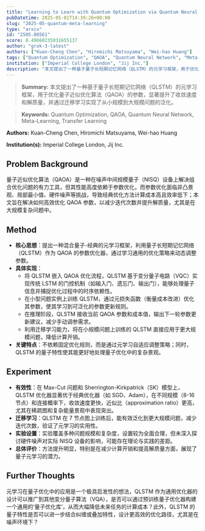 ```yaml
---
title: "Learning to Learn with Quantum Optimization via Quantum Neural Networks"
pubDatetime: 2025-05-01T14:39:26+00:00
slug: "2025-05-quantum-meta-learning"
type: "arxiv"
id: "2505.00561"
score: 0.49660235031655137
author: "grok-3-latest"
authors: ["Kuan-Cheng Chen", "Hiromichi Matsuyama", "Wei-hao Huang"]
tags: ["Quantum Optimization", "QAOA", "Quantum Neural Network", "Meta-Learning", "Transfer Learning"]
institution: ["Imperial College London", "Jij Inc."]
description: "本文提出了一种基于量子长短期记忆网络（QLSTM）的元学习框架，用于优化量子近似优化算法（QAOA）的参数，显著提升了收敛速度和解质量，并通过迁移学习实现了从小规模到大规模问题的泛化。"
---
```


> **Summary:** 本文提出了一种基于量子长短期记忆网络（QLSTM）的元学习框架，用于优化量子近似优化算法（QAOA）的参数，显著提升了收敛速度和解质量，并通过迁移学习实现了从小规模到大规模问题的泛化。 

> **Keywords:** Quantum Optimization, QAOA, Quantum Neural Network, Meta-Learning, Transfer Learning

**Authors:** Kuan-Cheng Chen, Hiromichi Matsuyama, Wei-hao Huang

**Institution(s):** Imperial College London, Jij Inc.


## Problem Background

量子近似优化算法（QAOA）是一种在噪声中间规模量子（NISQ）设备上解决组合优化问题的有力工具，但其性能高度依赖于参数优化，而参数优化面临非凸景观、局部最小值、硬件噪声等挑战，导致经典优化方法计算成本高且效率低下；本文旨在解决如何高效优化 QAOA 参数，以减少迭代次数并提升解质量，尤其是在大规模复杂问题中。

## Method

* **核心思想**：提出一种混合量子-经典的元学习框架，利用量子长短期记忆网络（QLSTM）作为 QAOA 的参数优化器，通过学习通用的优化策略来动态调整参数。
* **具体实现**：
  * 将 QLSTM 嵌入 QAOA 优化流程，QLSTM 基于变分量子电路（VQC）实现传统 LSTM 的门控机制（如输入门、遗忘门、输出门），能够处理量子信息并捕捉优化过程中的时序依赖性。
  * 在小型问题实例上训练 QLSTM，通过元损失函数（衡量成本改进）优化其参数，使其学习到可泛化的参数更新规则。
  * 在推理阶段，QLSTM 接收当前 QAOA 参数和成本值，输出下一轮参数更新建议，减少手动调参需求。
  * 利用迁移学习能力，将在小规模问题上训练的 QLSTM 直接应用于更大规模问题，降低计算开销。
* **关键特点**：不依赖固定优化规则，而是通过元学习自适应调整策略；同时，QLSTM 的量子特性使其能更好地处理量子优化中的复杂景观。

## Experiment

* **有效性**：在 Max-Cut 问题和 Sherrington-Kirkpatrick（SK）模型上，QLSTM 优化器显著优于经典优化器（如 SGD、Adam），在不同规模（8-16 节点）和连接概率下，收敛速度更快，近似比（approximation ratio）更高，尤其在稀疏图和复杂能量景观中表现突出。
* **迁移学习**：QLSTM 在 7 节点图上训练后，能有效泛化到更大规模问题，减少迭代次数，验证了元学习的实用性。
* **实验设置**：实验覆盖多种问题规模和复杂度，设置较为全面合理，但未深入探讨硬件噪声对实际 NISQ 设备的影响，可能存在理论与实践的差距。
* **总体评价**：方法提升明显，特别是在减少计算开销和提高解质量方面，展现了量子元学习的潜力。

## Further Thoughts

元学习在量子优化中的应用是一个极具启发性的想法，QLSTM 作为通用优化器的设计可以推广到其他变分量子算法（VQA），是否可以通过预训练量子优化器构建一个通用的‘量子优化库’，从而大幅降低未来任务的计算成本？此外，QLSTM 的量子特性是否可以进一步结合纠缠或叠加特性，设计更高效的优化路径，尤其是在噪声环境下？